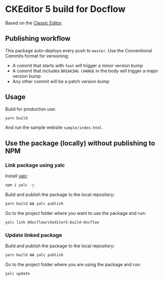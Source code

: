 # CKEditor 5 build for Docflow

Based on the [Classic Editor](https://github.com/ckeditor/ckeditor5-editor-classic).

## Publishing workflow

This package auto-deploys every push to `master`. Use the Conventional Commits format for versioning:

* A commit that starts with `feat` will trigger a minor version bump
* A commit that includes `BREAKING CHANGE` in the body will trigger a major version bump
* Any other commit will be a patch version bump

## Usage

Build for production use:

```sh
yarn build
```

And run the sample website `sample/index.html`.

## Use the package (locally) without publishing to NPM
### Link package using yalc
Install [yalc](https://www.npmjs.com/package/yalc):
```sh
npm i yalc -g
```

Build and publish the package to the local repository:
```sh
yarn build && yalc publish
```

Go to the project folder where you want to use the package and run:
```sh
yalc link @docflow/ckeditor5-build-docflow
```
### Update linked package
Build and publish the package to the local repository:
```sh
yarn build && yalc publish
```
Go to the project folder where you are using the package and run:
```sh
yalc update
```
